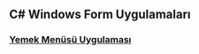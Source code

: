## C# Windows Form Uygulamaları
  ### [Yemek Menüsü Uygulaması](https://github.com/ezgiozbudak/windowsform/tree/main/Menu)
